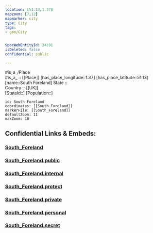 ```yaml
---
location: [51.13,1.37] 
mapzoom: [7,12] 
mapmarker: city 
type: City
tags:
- geo/City


SpocWebEntityId: 34391
isDeleted: false
confidential: public

---
```

#is_a_/Place  
#is_a_ :: [[Place]] 
[has_place_longitude::1.37] 
[has_place_latitude::51.13] 
[name::South Foreland] 
State ::  
Country :: [[UK]]  
[StateId::] 
[Population::] 



```leaflet
id: South Foreland
coordinates: [[South_Foreland]] 
markerFile: [[South_Foreland]] 
defaultZoom: 11 
maxZoom: 18
```


## Confidential Links & Embeds: 

### [South_Foreland](/_Standards/Earth/Continent/Europe/Europe~North/UK/England/Regions~England/South_East_England/Kent/South_Foreland.md) 

### [South_Foreland.public](/_public/Earth/Continent/Europe/Europe~North/UK/England/Regions~England/South_East_England/Kent/South_Foreland.public.md) 

### [South_Foreland.internal](/_internal/Earth/Continent/Europe/Europe~North/UK/England/Regions~England/South_East_England/Kent/South_Foreland.internal.md) 

### [South_Foreland.protect](/_protect/Earth/Continent/Europe/Europe~North/UK/England/Regions~England/South_East_England/Kent/South_Foreland.protect.md) 

### [South_Foreland.private](/_private/Earth/Continent/Europe/Europe~North/UK/England/Regions~England/South_East_England/Kent/South_Foreland.private.md) 

### [South_Foreland.personal](/_personal/Earth/Continent/Europe/Europe~North/UK/England/Regions~England/South_East_England/Kent/South_Foreland.personal.md) 

### [South_Foreland.secret](/_secret/Earth/Continent/Europe/Europe~North/UK/England/Regions~England/South_East_England/Kent/South_Foreland.secret.md)

